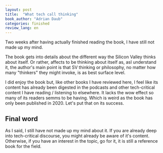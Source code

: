 ```yaml
---
layout: post
title:  "What tech call thinking"
book_author: "Adrian Daub"
categories: finished
review_lang: en
---
```


Two weeks after having actually finished reading the book, I have still not made up my mind.

The book gets into details about the different way the Silicon Valley thinks about itself. Or rather, affects to be thinking about itself as, asI understand it, the author's main point is that SV thinking or philosophy, no matter how many "thinkers" they might invoke, is as best surface level.

I did enjoy the book but, like other books I have reviewed here, I feel like its content has already been digested in the podcasts and other tech-critical content I have reading / listening to elsewhere. It lacks the wow effect so many of its readers semms to be having. Which is weird as the book has only been published in 2020. Let's put that on its success.

## Final word

As I said, I still have not made up my mind about it. If you are already deep into tech-critical discourse, you might already be aware of it's content. Otherwise, if you have an interest in the topic, go for it, it is still a reference book for the field.